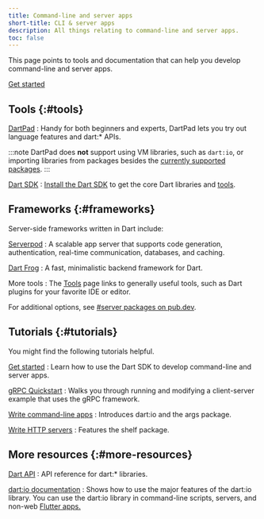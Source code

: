 ```yaml
---
title: Command-line and server apps
short-title: CLI & server apps
description: All things relating to command-line and server apps.
toc: false
---
```


This page points to tools and documentation
that can help you develop command-line and server apps.

<p class="text-center">
  <a href="/tutorials/server/get-started" class="btn btn-primary btn-lg">Get started</a>
</p>


## Tools {:#tools}

[DartPad](/tools/dartpad)
: Handy for both beginners and experts,
  DartPad lets you try out language features and dart:* APIs.

  :::note
  DartPad does **not** support using VM libraries, such as `dart:io`,
  or importing libraries from packages
  besides the [currently supported packages][].
  :::

[currently supported packages]: {{site.repo.dart.org}}/dart-pad/wiki/Package-and-plugin-support#currently-supported-packages

[Dart SDK](/tools/sdk)
: [Install the Dart SDK](/get-dart) to get the core Dart
  libraries and [tools](/tools).

## Frameworks {:#frameworks}

Server-side frameworks written in Dart include:

[Serverpod](https://serverpod.dev)
: A scalable app server that supports code generation,
  authentication, real-time communication, databases, and caching.

[Dart Frog](https://dartfrog.vgv.dev/)
: A fast, minimalistic backend framework for Dart.

More tools
: The [Tools](/tools) page links to generally useful tools,
  such as Dart plugins for your favorite IDE or editor.

For additional options, see [#server packages on pub.dev]({{site.pub-pkg}}?q=topic%3Aserver).

## Tutorials {:#tutorials}

You might find the following tutorials helpful.

[Get started](/tutorials/server/get-started)
: Learn how to use the Dart SDK to develop command-line and server apps.

[gRPC Quickstart](https://grpc.io/docs/languages/dart/quickstart/)
: Walks you through running and modifying a client-server example that uses the gRPC framework.

[Write command-line apps](/tutorials/server/cmdline)
: Introduces dart:io and the args package.

[Write HTTP servers](/tutorials/server/httpserver)
: Features the shelf package.

## More resources {:#more-resources}

[Dart API]({{site.dart-api}})
: API reference for dart:* libraries.

[dart:io documentation](/libraries/dart-io)
: Shows how to use the major features of the dart:io library.
  You can use the dart:io library in command-line scripts, servers, and
  non-web [Flutter apps.]({{site.flutter}})